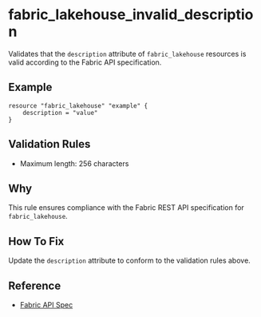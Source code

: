 # fabric_lakehouse_invalid_description

Validates that the `description` attribute of `fabric_lakehouse` resources is valid according to the Fabric API specification.

## Example

```hcl
resource "fabric_lakehouse" "example" {
    description = "value"
}
```

## Validation Rules

- Maximum length: 256 characters


## Why

This rule ensures compliance with the Fabric REST API specification for `fabric_lakehouse`.

## How To Fix

Update the `description` attribute to conform to the validation rules above.

## Reference

- [Fabric API Spec](https://github.com/microsoft/fabric-rest-api-specs/tree/main/lakehouse/definitions.json)
